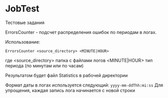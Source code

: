 # JobTest
Тестовые задания

ErrorsCounter - подсчет распределения ошибок по периодам в логах.

Использование:
  ```
  ErrorsCounter <source_directory> <MINUTE|HOUR>
  ```
где <source_directory> папка с файлами логов
<MINUTE|HOUR> тип периода (по минутам или по часам)
      
Результатом будет файл Statistics в рабочей директории
  
Формат даты в логах используется следующий: `yyyy-mm-ddThh:mi:ss`
Для упрощения, каждая запись лога начинается с новой строки
